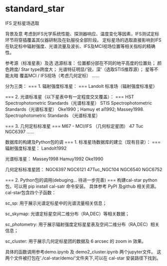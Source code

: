 # standard_star
IFS 定标星场选取

背景及意
考虑到IFS光学系统性能、探测器响应、温度变化等因素，IFS测试定标环节将穿插覆盖其仪器研制及在轨服役全部阶段。 定标星场的选取直接影响到IFS在轨定标中辐射强度、光谱流量及波长、IFS及MCI视场位置等相关指标的精确性。

参考源（标准星表）及选
选源标准：
位置都分部在不同的地平高度的位置处；
颜色跨度/ Star type跨度大；
光谱特征明显/‘锐，深’（选取STIS推荐源）；
星等不能太暗
覆盖MCI / IFS视场（考虑几何定标）
......

分为三类：
=== 1. 辐射强度标准星： ===
Landolt 标准场（辐射强度标准星）

=== 2. 光谱标准星（以下星表中有一定程度交叉覆盖）： ===
HST Spectrophotometric Standards（光谱标准星）
STIS Spectrophotometric Standards（光谱标准星）
Oke1990；Hamuy et al1992; Massey1998. Spectrophotometric Standards （光谱标准星）


=== 3. 几何定标标准星 ===
M67 - MCI/IFS （几何标定星团）
47 Tuc
NGC6397
......


数据库的构建及Python包的调
=== 1. 标准星场数据库的建立（现有目录）： ===
辐射强度标准星：
Landolt1992

光谱标准星：
Massey1998
Hamuy1992
Oke1990


几何定标标准星团：
NGC6397
NGC6121
47Tuc_NGC104
NGC6540
NGC6752


=== 2. Python包的调用(debuging... 待进一步完善) ===
构建cal-star python 包，可以用 pip install cal-satr 命令安装。 具体参考 PyPI 及github 相关资源。 cal-star包含四个子函数：


sc_sp: 用于展示光谱定标星中的光谱流量相关信息；


sc_skymap: 光谱定标星空间二维分布（RA,DEC）等相关数据；


sc_photometry: 用于展示辐射强度定标星星表及空间二维分布（RA,DEC）相关信息；


sc_cluster: 用于展示几何定标星团的数据及 6 arcsec 的 zoom in 效果。


具体的函数调用参考demo.ipynb 及 demo2_cluster.ipynb 两个jupyter文件。 这两个文件被打包在'./cal-star/demo/'文件夹下,可以在 cal-star 安装路径下找到。
